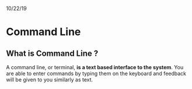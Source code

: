   10/22/19 
  # Command Line 


## What is Command Line ?

A command line, or terminal, __is a text based interface to the system__. You are able to enter commands by typing them on the keyboard and feedback will be given to you similarly as text.

